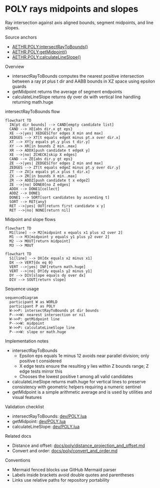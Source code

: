 # POLY rays midpoints and slopes

Ray intersection against axis aligned bounds, segment midpoints, and line slopes.

Source anchors
- [AETHR.POLY:intersectRayToBounds()](../../dev/POLY.lua:1491)
- [AETHR.POLY:getMidpoint()](../../dev/POLY.lua:1171)
- [AETHR.POLY:calculateLineSlope()](../../dev/POLY.lua:1188)

Overview
- intersectRayToBounds computes the nearest positive intersection between a ray pt plus t dir and AABB bounds in XZ space using epsilon guards
- getMidpoint returns the average of segment endpoints
- calculateLineSlope returns dy over dx with vertical line handling returning math.huge

intersectRayToBounds flow

```mermaid
flowchart TD
  IN[pt dir bounds] --> CAND[empty candidate list]
  CAND --> XE{abs dir.x gt eps}
  XE -->|yes| XEDGES[for edges X min and max]
  XEDGES --> XT[t equals edgeX minus pt.x over dir.x]
  XT --> XY[y equals pt.y plus t dir.y]
  XY --> XR[in bounds Z min..max]
  XR --> ADDX[push candidate t edgeX y]
  XE -->|no| ZCHECK[skip X edges]
  CAND --> ZE{abs dir.y gt eps}
  ZE -->|yes| ZEDGES[for edges Z min and max]
  ZEDGES --> ZT[t equals edgeZ minus pt.y over dir.y]
  ZT --> ZX[x equals pt.x plus t dir.x]
  ZX --> ZR[in bounds X min..max]
  ZR --> ADDZ[push candidate t x edgeZ]
  ZE -->|no| DONE0[no Z edges]
  ADDX --> DONE1[collect]
  ADDZ --> DONE1
  DONE1 --> SORT[sort candidates by ascending t]
  SORT --> RET{any}
  RET -->|yes| OUT[return first candidate x y]
  RET -->|no| NONE[return nil]
```

Midpoint and slope flows

```mermaid
flowchart TD
  M1[line] --> M2[midpoint x equals x1 plus x2 over 2]
  M1 --> M3[midpoint y equals y1 plus y2 over 2]
  M2 --> MOUT[return midpoint]
  M3 --> MOUT
```

```mermaid
flowchart TD
  S1[line] --> DX[dx equals x2 minus x1]
  DX --> VERT{dx eq 0}
  VERT -->|yes| INF[return math.huge]
  VERT -->|no| DY[dy equals y2 minus y1]
  DY --> DIV[slope equals dy over dx]
  DIV --> SOUT[return slope]
```

Sequence usage

```mermaid
sequenceDiagram
  participant W as WORLD
  participant P as POLY
  W->>P: intersectRayToBounds pt dir bounds
  P-->>W: nearest intersection or nil
  W->>P: getMidpoint line
  P-->>W: midpoint
  W->>P: calculateLineSlope line
  P-->>W: slope or math.huge
```

Implementation notes
- intersectRayToBounds
  - Epsilon eps equals 1e minus 12 avoids near parallel division; only positive t considered
  - X edge tests ensure the resulting y lies within Z bounds range; Z edge tests mirror this
  - Chooses the lowest positive t among all valid candidates
- calculateLineSlope returns math.huge for vertical lines to preserve consistency with geometric helpers requiring a numeric sentinel
- getMidpoint is a simple arithmetic average and is used by utilities and visual features

Validation checklist
- intersectRayToBounds: [dev/POLY.lua](../../dev/POLY.lua:1491)
- getMidpoint: [dev/POLY.lua](../../dev/POLY.lua:1171)
- calculateLineSlope: [dev/POLY.lua](../../dev/POLY.lua:1188)

Related docs
- Distance and offset: [docs/poly/distance_projection_and_offset.md](./distance_projection_and_offset.md)
- Convert and order: [docs/poly/convert_and_order.md](./convert_and_order.md)

Conventions
- Mermaid fenced blocks use GitHub Mermaid parser
- Labels inside brackets avoid double quotes and parentheses
- Links use relative paths for repository portability